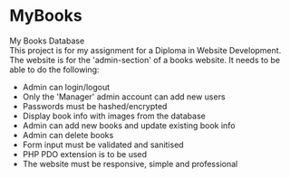 # MyBooks
My Books Database <br>
This project is for my assignment for a Diploma in Website Development.<br>
The website is for the 'admin-section' of a books website.
It needs to be able to do the following:
 - Admin can login/logout
 - Only the 'Manager' admin account can add new users
 - Passwords must be hashed/encrypted
 - Display book info with images from the database
 - Admin can add new books and update existing book info
 - Admin can delete books
 - Form input must be validated and sanitised
 - PHP PDO extension is to be used
 - The website must be responsive, simple and professional
